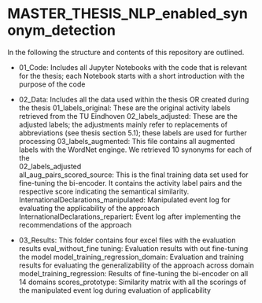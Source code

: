 # MASTER_THESIS_NLP_enabled_synonym_detection

In the following the structure and contents of this repository are outlined.

- 01_Code: Includes all Jupyter Notebooks with the code that is relevant for the thesis; 
          each Notebook starts with a short introduction with the purpose of the code
    
- 02_Data: Includes all the data used within the thesis OR created during the thesis
          01_labels_original: These are the original activity labels retrieved from the TU Eindhoven
          02_labels_adjusted: These are the adjusted labels; the adjustments mainly refer to replacements of abbreviations (see thesis section 5.1); 
                               these labels are used for further processing
          03_labels_augmented: This file contains all augmented labels with the WordNet enginge. We retrieved 10 synonyms for each of the       
                               02_labels_adjusted   
          all_aug_pairs_scored_source: This is the final training data set used for fine-tuning the bi-encoder. It contains the activity label pairs and 
                                        the respective score indicating the semantical similarity.  
          InternationalDeclarations_manipulated: Manipulated event log for evaluating the applicability of the approach
          InternationalDeclarations_repariert: Event log after implementing the recommendations of the approach
          
- 03_Results: This folder contains four excel files with the evaluation results
          eval_without_fine tuning: Evaluation results with out fine-tuning the model
          model_training_regression_domain: Evaluation and training results for evaluating the generalizability of the approach across domain
          model_training_regression: Results of fine-tuning the bi-encoder on all 14 domains
          scores_prototype: Similarity matrix with all the scorings of the manipulated event log during evaluation of applicability
          
